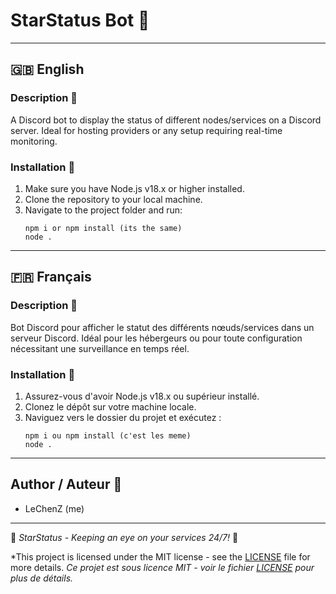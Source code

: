 
# StarStatus Bot 🌟

---

## 🇬🇧 English

### Description 📝

A Discord bot to display the status of different nodes/services on a Discord server. Ideal for hosting providers or any setup requiring real-time monitoring.

### Installation 💽

1. Make sure you have Node.js v18.x or higher installed.
2. Clone the repository to your local machine.
3. Navigate to the project folder and run:
   ```
   npm i or npm install (its the same)
   node .
   ```

---

## 🇫🇷 Français

### Description 📝

Bot Discord pour afficher le statut des différents nœuds/services dans un serveur Discord. Idéal pour les hébergeurs ou pour toute configuration nécessitant une surveillance en temps réel.

### Installation 💽

1. Assurez-vous d'avoir Node.js v18.x ou supérieur installé.
2. Clonez le dépôt sur votre machine locale.
3. Naviguez vers le dossier du projet et exécutez :
   ```
   npm i ou npm install (c'est les meme)
   node .
   ```

---

## Author / Auteur 👤

- LeChenZ (me)

---

🌟 *StarStatus - Keeping an eye on your services 24/7!* 🌟

*This project is licensed under the MIT license - see the [LICENSE](LICENSE) file for more details.
*Ce projet est sous licence MIT - voir le fichier [LICENSE](LICENSE) pour plus de détails.*
